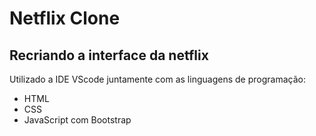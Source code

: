 # Netflix Clone
## Recriando a interface da netflix


Utilizado a IDE VScode juntamente com as linguagens de programação:

- HTML
- CSS
- JavaScript com Bootstrap
